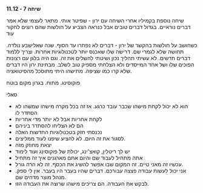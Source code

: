 **שיחה 7 \- 11.12**

שיחה נוספת בקמיליו אחרי השיחה עם ירון \- שפיטר אותי. מתאר לעצמי שלא אמר דברים נוראיים. בגדול דברים טובים אבל כנראה הצביע על חולשות שהם רוצים לחקור עוד

כשחושב על חולשות בהקשר של ירון \- דברים לא נפתרו עד הסוף. שנה שאלישבע נולדה. תחושה שלא לגמרי שם. דרישה שלו שאכנס יותר לטכנולוגיות אחרות. וצריך ללמוד דברים חדשים. לא עשיתי תהליך נכון ושיטתי להשלים את זה. וגם היה בלגן עם רצונות הפוכים שלו ושל אחד המייסדים ולא הצלחתי מספיק טוב לשלב. מבחינת ירון היו דברים שלא קרו כמו שציפה. מתישהו היתי מתוסכל מהסיטואציה. 

פוקוסינג. מתוח. בגרון מקום בוטח

סאלי

* הוא לא יכול לקחת מישהו שכבר עובד כרגע. אז זה בכל מקרה מישהו שמשהו לא הסתדר לו  
* לקחת אחריות אבל לא יותר מדי אחריות  
* הם לא הצליחו להסתדר ביניהם  
* נכנסתי חזק בטכנולוגיות החדשות האלה  
* לסגור את זה היום. לא להציע שיפנו לעוד ממליצים.   
* יצאת מחוזק מזה  
* יש לך ריטלין, קואצ'ינג, יכולת של פוקוסינג ועוד לימוד  
* אתה מתחיל לעבוד שם והיום אתם מארגנים איך זה מתחיל  
* עכשיו זה מאני טיים. זה המקום שבו אפשר להשיג את הכסף. זה לא הרה גורל.   
* אני יכול לעשות עבודה פצצה עבורכם. דברים שהיו בעבר היו בעבר. אין לי ספק. מנהל מוצר מדהים שם.   
* לבקש את העבודה. הם צריכים מישהו שרוצה את העבודה הזו. 

